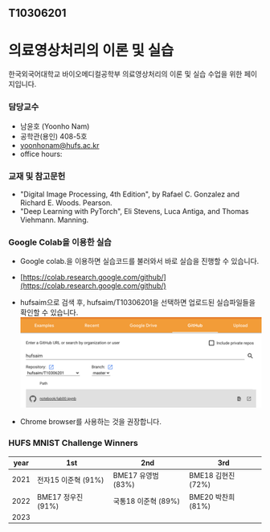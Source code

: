 ## T10306201
# 의료영상처리의 이론 및 실습
한국외국어대학교 바이오메디컬공학부 의료영상처리의 이론 및 실습 수업을 위한 페이지입니다. 

### 담당교수
- 남윤호 (Yoonho Nam)
- 공학관(용인) 408-5호
- yoonhonam@hufs.ac.kr
- office hours: 

### 교재 및 참고문헌
- "Digital Image Processing, 4th Edition", by Rafael C. Gonzalez and Richard E. Woods. Pearson.
- "Deep Learning with PyTorch", Eli Stevens, Luca Antiga, and Thomas Viehmann. Manning.

### Google Colab을 이용한 실습
- Google colab.을 이용하면 실습코드를 불러와서 바로 실습을 진행할 수 있습니다.

- [https://colab.research.google.com/github/](https://colab.research.google.com/github/)

- hufsaim으로 검색 후, hufsaim/T10306201을 선택하면 업로드된 실습파일들을 확인할 수 있습니다.
![](colab_github.png)
- Chrome browser를 사용하는 것을 권장합니다.

### HUFS MNIST Challenge Winners

| year  | 1st | 2nd | 3rd |
| ----- | --- | --- | --- |
| 2021 | 전자15 이준혁 (91%) | BME17 유영범 (83%) | BME18 김현진 (72%) |
| 2022 | BME17 정우진 (91%) | 국통18 이준혁 (89%)| BME20 박찬희 (81%)|
| 2023 | | | |

